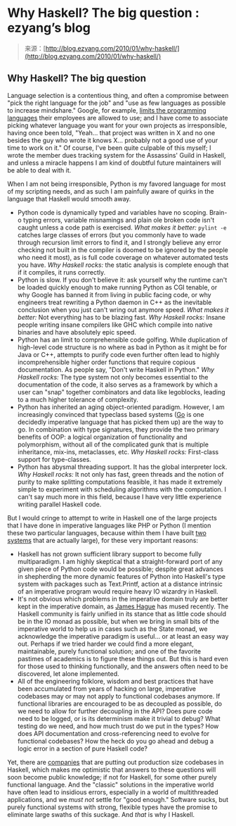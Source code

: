 <!--yml
category: 未分类
date: 2024-07-01 18:18:33
-->

# Why Haskell? The big question : ezyang’s blog

> 来源：[http://blog.ezyang.com/2010/01/why-haskell/](http://blog.ezyang.com/2010/01/why-haskell/)

## Why Haskell? The big question

Language selection is a contentious thing, and often a compromise between "pick the right language for the job" and "use as few languages as possible to increase mindshare." Google, for example, [limits the programming languages](http://steve-yegge.blogspot.com/2007/06/rhino-on-rails.html) their employees are allowed to use; and I have come to associate picking whatever language you want for your own projects as irresponsible, having once been told, "Yeah... that project was written in X and no one besides the guy who wrote it knows X... probably not a good use of your time to work on it." Of course, I've been quite culpable of this myself; I wrote the member dues tracking system for the Assassins' Guild in Haskell, and unless a miracle happens I am kind of doubtful future maintainers will be able to deal with it.

When I am not being irresponsible, Python is my favored language for most of my scripting needs, and as such I am painfully aware of quirks in the language that Haskell would smooth away.

*   Python code is dynamically typed and variables have no scoping. Brain-o typing errors, variable misnamings and plain ole broken code isn't caught unless a code path is exercised. *What makes it better:* `pylint -e` catches large classes of errors (but you commonly have to wade through recursion limit errors to find it, and I strongly believe any error checking not built in the compiler is doomed to be ignored by the people who need it most), as is full code coverage on whatever automated tests you have. *Why Haskell rocks:* the static analysis is complete enough that if it compiles, it runs correctly.
*   Python is slow. If you don't believe it: ask yourself why the runtime can't be loaded quickly enough to make running Python as CGI tenable, or why Google has banned it from living in public facing code, or why engineers treat rewriting a Python daemon in C++ as the inevitable conclusion when you just can't wring out anymore speed. *What makes it better:* Not everything has to be blazing fast. *Why Haskell rocks:* Insane people writing insane compilers like GHC which compile into native binaries and have absolutely epic speed.
*   Python has an limit to comprehensible code golfing. While duplication of high-level code structure is no where as bad in Python as it might be for Java or C++, attempts to purify code even further often lead to highly incomprehensible higher order functions that require copious documentation. As people say, "Don't write Haskell in Python." *Why Haskell rocks:* The type system not only becomes essential to the documentation of the code, it also serves as a framework by which a user can "snap" together combinators and data like legoblocks, leading to a much higher tolerance of complexity.
*   Python has inherited an aging object-oriented paradigm. However, I am increasingly convinced that typeclass based systems ([Go](http://golang.org/) is one decidedly imperative language that has picked them up) are the way to go. In combination with type signatures, they provide the two primary benefits of OOP: a logical organization of functionality and polymorphism, without all of the complicated gunk that is multiple inheritance, mix-ins, metaclasses, etc. *Why Haskell rocks:* First-class support for type-classes.
*   Python has abysmal threading support. It has the global interpreter lock. *Why Haskell rocks:* It not only has fast, green threads and the notion of purity to make splitting computations feasible, it has made it extremely simple to experiment with scheduling algorithms with the computation. I can't say much more in this field, because I have very little experience writing parallel Haskell code.

But I would cringe to attempt to write in Haskell one of the large projects that I have done in imperative languages like PHP or Python (I mention these two particular languages, because within them I have built [two](http://htmlpurifier.org) [systems](http://scripts.mit.edu/wizard) that are actually large), for these very important reasons:

*   Haskell has not grown sufficient library support to become fully multiparadigm. I am highly skeptical that a straight-forward port of any given piece of Python code would be possible; despite great advances in shepherding the more dynamic features of Python into Haskell's type system with packages such as Text.Printf, action at a distance intrinsic of an imperative program would require heavy IO wizardry in Haskell.
*   It's not obvious which problems in the imperative domain truly are better kept in the imperative domain, as [James Hague](http://prog21.dadgum.com/54.html) has mused recently. The Haskell community is fairly unified in its stance that as little code should be in the IO monad as possible, but when we bring in small bits of the imperative world to help us in cases such as the State monad, we acknowledge the imperative paradigm is useful... or at least an easy way out. Perhaps if we tried harder we could find a more elegant, maintainable, purely functional solution; and one of the favorite pastimes of academics is to figure these things out. But this is hard even for those used to thinking functionally, and the answers often need to be discovered, let alone implemented.
*   All of the engineering folklore, wisdom and best practices that have been accumulated from years of hacking on large, imperative codebases may or may not apply to functional codebases anymore. If functional libraries are encouraged to be as decoupled as possible, do we need to allow for further decoupling in the API? Does pure code need to be logged, or is its determinism make it trivial to debug? What testing do we need, and how much trust do we put in the types? How does API documentation and cross-referencing need to evolve for functional codebases? How the heck do you go ahead and debug a logic error in a section of pure Haskell code?

Yet, there are [companies](http://www.galois.com/) that are putting out production size codebases in Haskell, which makes me optimistic that answers to these questions will soon become public knowledge; if not for Haskell, for some other purely functional language. And the "classic" solutions in the imperative world have often lead to insidious errors, especially in a world of multithreaded applications, and we *must not* settle for "good enough." Software sucks, but purely functional systems with strong, flexible types have the promise to eliminate large swaths of this suckage. And *that* is why I Haskell.
